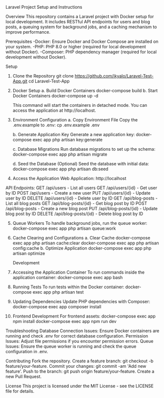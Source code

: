 Laravel Project Setup and Instructions

Overview
This repository contains a Laravel project with Docker setup for local development. It includes RESTful API endpoints for users and blog posts, a queuing system for background jobs, and a caching mechanism to improve performance.

Prerequisites
-Docker: Ensure Docker and Docker Compose are installed on your system.
-PHP: PHP 8.0 or higher (required for local development without Docker).
-Composer: PHP dependency manager (required for local development without Docker).

Setup

1. Clone the Repository
   git clone https://github.com/ikyalo/Laravel-Test-App.git
   cd Laravel-Test-App

2. Docker Setup
   a. Build Docker Containers
   docker-compose build
   b. Start Docker Containers
   docker-compose up -d

    This command will start the containers in detached mode. You can access the application at http://localhost.

3. Environment Configuration
   a. Copy Environment File
   Copy the .env.example to .env:
   cp .env.example .env

    b. Generate Application Key
    Generate a new application key:
    docker-compose exec app php artisan key:generate

    c. Database Migrations
    Run database migrations to set up the schema:
    docker-compose exec app php artisan migrate

    d. Seed the Database (Optional)
    Seed the database with initial data:
    docker-compose exec app php artisan db:seed

4. Access the Application
   Web Application: http://localhost

API Endpoints:
GET /api/users - List all users
GET /api/users/{id} - Get user by ID
POST /api/users - Create a new user
PUT /api/users/{id} - Update user by ID
DELETE /api/users/{id} - Delete user by ID
GET /api/blog-posts - List all blog posts
GET /api/blog-posts/{id} - Get blog post by ID
POST /api/blog-posts - Create a new blog post
PUT /api/blog-posts/{id} - Update blog post by ID
DELETE /api/blog-posts/{id} - Delete blog post by ID

5. Queue Workers
   To handle background jobs, run the queue worker:
   docker-compose exec app php artisan queue:work

6. Cache Clearing and Configurations
   a. Clear Cache
   docker-compose exec app php artisan cache:clear
   docker-compose exec app php artisan config:cache
   b. Optimize Application
   docker-compose exec app php artisan optimize

    Development

7. Accessing the Application Container
   To run commands inside the application container:
   docker-compose exec app bash

8. Running Tests
   To run tests within the Docker container:
   docker-compose exec app php artisan test

9. Updating Dependencies
   Update PHP dependencies with Composer:
   docker-compose exec app composer install

10. Frontend Development
    For frontend assets:
    docker-compose exec app npm install
    docker-compose exec app npm run dev

Troubleshooting
Database Connection Issues: Ensure Docker containers are running and check .env for correct database configuration.
Permission Issues: Adjust file permissions if you encounter permission errors.
Queue Issues: Ensure the queue worker is running and check the queue configuration in .env.

Contributing
Fork the repository.
Create a feature branch: git checkout -b feature/your-feature.
Commit your changes: git commit -am 'Add new feature'.
Push to the branch: git push origin feature/your-feature.
Create a new Pull Request.

License
This project is licensed under the MIT License - see the LICENSE file for details.
